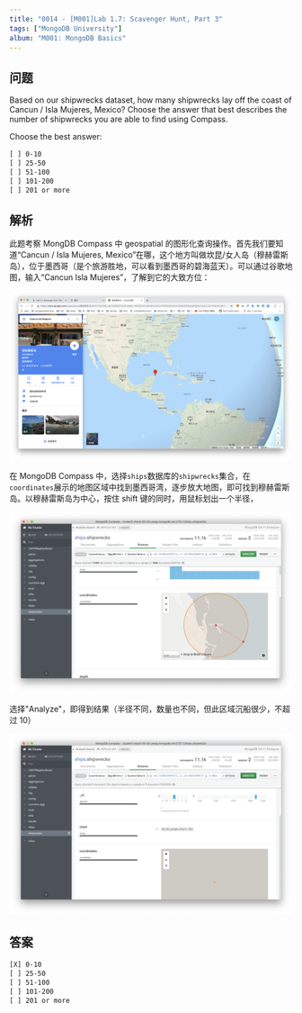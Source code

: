```yaml
---
title: "0014 - [M001]Lab 1.7: Scavenger Hunt, Part 3"
tags: ["MongoDB University"]
album: "M001: MongoDB Basics"
---
```


## 问题

Based on our shipwrecks dataset, how many shipwrecks lay off the coast of Cancun / Isla Mujeres, Mexico? Choose the answer that best describes the number of shipwrecks you are able to find using Compass.

<!--more-->

Choose the best answer:

```
[ ] 0-10
[ ] 25-50
[ ] 51-100
[ ] 101-200
[ ] 201 or more
```

## 解析

此题考察 MongDB Compass 中 geospatial 的图形化查询操作。首先我们要知道“Cancun / Isla Mujeres, Mexico”在哪，这个地方叫做坎昆/女人岛（穆赫雷斯岛），位于墨西哥（是个旅游胜地，可以看到墨西哥的碧海蓝天）。可以通过谷歌地图，输入“Cancun Isla Mujeres”，了解到它的大致方位：

![](/assets/images/2019/0014/google-map.png)

在 MongoDB Compass 中，选择`ships`数据库的`shipwrecks`集合，在`coordinates`展示的地图区域中找到墨西哥湾，逐步放大地图，即可找到穆赫雷斯岛。以穆赫雷斯岛为中心，按住 shift 键的同时，用鼠标划出一个半径，

![](/assets/images/2019/0014/location.png)

选择"Analyze"，即得到结果（半径不同，数量也不同，但此区域沉船很少，不超过 10）

![](/assets/images/2019/0014/result.png)

## 答案

```
[X] 0-10
[ ] 25-50
[ ] 51-100
[ ] 101-200
[ ] 201 or more
```
